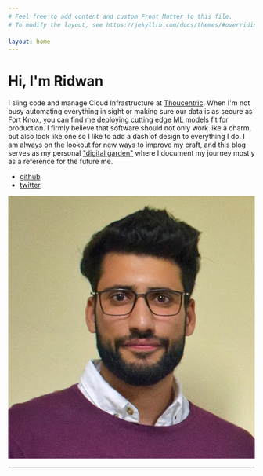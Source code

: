 ```yaml
---
# Feel free to add content and custom Front Matter to this file.
# To modify the layout, see https://jekyllrb.com/docs/themes/#overriding-theme-defaults

layout: home
---
```


<div class="home-container">
  <div id="left-container">
  <div><h1>Hi, I'm Ridwan </h1><div id="hand" class="wave-hand"></div></div>
   <div class="bio">
   I sling code and manage Cloud Infrastructure at  <a class="orange-bg" href="https://www.thoucentric.com">Thoucentric</a>. When I'm not busy automating everything in sight or making sure our data is as secure as Fort Knox, you can find me deploying cutting edge ML models fit for production. I firmly believe that software should not only work like a charm, but also look like one so I like to add a dash of design to everything I do. I am always on the lookout for new ways to improve my craft, and this blog serves as my personal <a class="blue-bg" href="https://dev.to/jbranchaud/the-digital-garden-l10">"digital garden"</a> where I document my journey mostly as a reference for the future me.
   </div>
   <div id="social-list">
   <ul>
   <li><a href="https://www.github.com/rdwns">github</a></li>
   <li><a href="https://www.twitter.com/rdwnshfi">twitter</a></li>

  </ul>

   </div>
  </div>

  <div id="right-container">
<img class="avatar" src="/assets/me.jpg">
</div>
</div>

---